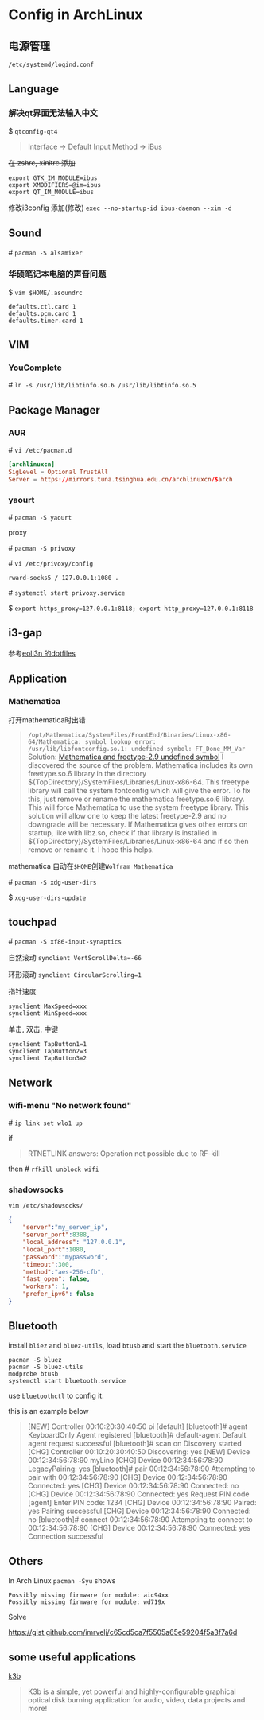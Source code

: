 # Config in ArchLinux 

## 电源管理

`/etc/systemd/logind.conf`

## Language

### 解决qt界面无法输入中文

$ `qtconfig-qt4`

> Interface -> Default Input Method -> iBus

~~在 zshrc, xinitrc 添加~~

```shell
export GTK_IM_MODULE=ibus
export XMODIFIERS=@im=ibus
export QT_IM_MODULE=ibus
```

修改i3config 添加(修改) `exec --no-startup-id ibus-daemon --xim -d`

## Sound

\#  `pacman -S alsamixer`

### 华硕笔记本电脑的声音问题

$ `vim $HOME/.asoundrc`

```shell
defaults.ctl.card 1
defaults.pcm.card 1
defaults.timer.card 1
```

## VIM

### YouComplete

\# `ln -s /usr/lib/libtinfo.so.6 /usr/lib/libtinfo.so.5`

## Package Manager

### AUR

\# `vi /etc/pacman.d`

```conf
[archlinuxcn]
SigLevel = Optional TrustAll
Server = https://mirrors.tuna.tsinghua.edu.cn/archlinuxcn/$arch
```


### yaourt

\# `pacman -S yaourt`

proxy

\# `pacman -S privoxy`

\# `vi /etc/privoxy/config`

`rward-socks5 / 127.0.0.1:1080 .`

\# `systemctl start privoxy.service`

$ `export https_proxy=127.0.0.1:8118; export http_proxy=127.0.0.1:8118`

## i3-gap

参考[eoli3n 的dotfiles](https://github.com/eoli3n/dotfiles)

## Application

### Mathematica

打开mathematica时出错

> `/opt/Mathematica/SystemFiles/FrontEnd/Binaries/Linux-x86-64/Mathematica: symbol lookup error: /usr/lib/libfontconfig.so.1: undefined symbol: FT_Done_MM_Var`
Solution: [Mathematica and freetype-2.9 undefined symbol](https://forums.gentoo.org/viewtopic-p-8198000.html?sid=ab27c1ca8e1927691858595185e18284)
> I discovered the source of the problem. Mathematica includes its own freetype.so.6 library in the directory ${TopDirectory}/SystemFiles/Libraries/Linux-x86-64. This freetype library will call the system fontconfig which will give the error.
> To fix this, just remove or rename the mathematica freetype.so.6 library. This will force Mathematica to use the system freetype library.
> This solution will allow one to keep the latest freetype-2.9 and no downgrade will be necessary.
> If Mathematica gives other errors on startup, like with libz.so, check if that library is installed in ${TopDirectory}/SystemFiles/Libraries/Linux-x86-64 and if so then remove or rename it.
> I hope this helps.

mathematica 自动在`$HOME`创建`Wolfram Mathematica`

\# `pacman -S xdg-user-dirs`

$ `xdg-user-dirs-update`

## touchpad

\# `pacman -S xf86-input-synaptics`

自然滚动 `synclient VertScrollDelta=-66`

环形滚动 `synclient CircularScrolling=1`

指针速度

```shell
synclient MaxSpeed=xxx
synclient MinSpeed=xxx
```

单击, 双击, 中键

```shell
synclient TapButton1=1
synclient TapButton2=3
synclient TapButton3=2
```

## Network

### wifi-menu "No network found"

\# `ip link set wlo1 up`

if

> RTNETLINK answers: Operation not possible due to RF-kill

then \# `rfkill unblock wifi`


### shadowsocks

`vim /etc/shadowsocks/`

```json
{
    "server":"my_server_ip",
    "server_port":8388,
    "local_address": "127.0.0.1",
    "local_port":1080,
    "password":"mypassword",
    "timeout":300,
    "method":"aes-256-cfb",
    "fast_open": false,
    "workers": 1,
    "prefer_ipv6": false
}
```


## Bluetooth

install `bliez` and `bluez-utils`, load `btusb` and start the `bluetooth.service`

```shell
pacman -S bluez
pacman -S bluez-utils
modprobe btusb
systemctl start bluetooth.service
```

use `bluetoothctl` to config it.

this is an example below

> [NEW] Controller 00:10:20:30:40:50 pi [default]
> [bluetooth]# agent KeyboardOnly 
> Agent registered
> [bluetooth]# default-agent 
> Default agent request successful
> [bluetooth]# scan on
> Discovery started
> [CHG] Controller 00:10:20:30:40:50 Discovering: yes
> [NEW] Device 00:12:34:56:78:90 myLino
> [CHG] Device 00:12:34:56:78:90 LegacyPairing: yes
> [bluetooth]# pair 00:12:34:56:78:90
> Attempting to pair with 00:12:34:56:78:90
> [CHG] Device 00:12:34:56:78:90 Connected: yes
> [CHG] Device 00:12:34:56:78:90 Connected: no
> [CHG] Device 00:12:34:56:78:90 Connected: yes
> Request PIN code
> [agent] Enter PIN code: 1234
> [CHG] Device 00:12:34:56:78:90 Paired: yes
> Pairing successful
> [CHG] Device 00:12:34:56:78:90 Connected: no
> [bluetooth]# connect 00:12:34:56:78:90
> Attempting to connect to 00:12:34:56:78:90
> [CHG] Device 00:12:34:56:78:90 Connected: yes
> Connection successful

## Others

In Arch Linux  `pacman -Syu` shows

```
Possibly missing firmware for module: aic94xx
Possibly missing firmware for module: wd719x
```

Solve

https://gist.github.com/imrvelj/c65cd5ca7f5505a65e59204f5a3f7a6d

## some useful applications

[k3b](https://userbase.kde.org/K3b)
> K3b is a simple, yet powerful and highly-configurable graphical optical disk burning application for audio, video, data projects and more!
